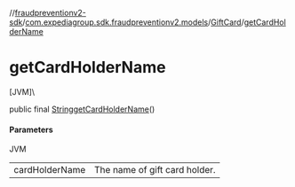 //[fraudpreventionv2-sdk](../../../index.md)/[com.expediagroup.sdk.fraudpreventionv2.models](../index.md)/[GiftCard](index.md)/[getCardHolderName](get-card-holder-name.md)

# getCardHolderName

[JVM]\

public final [String](https://docs.oracle.com/javase/8/docs/api/java/lang/String.html)[getCardHolderName](get-card-holder-name.md)()

#### Parameters

JVM

| | |
|---|---|
| cardHolderName | The name of gift card holder. |
